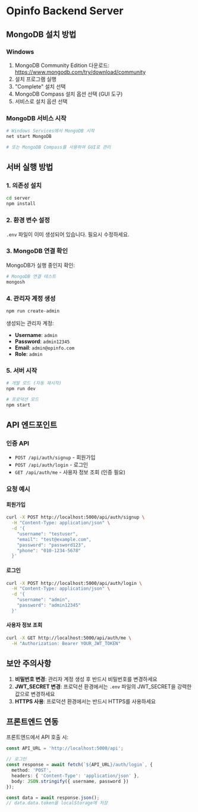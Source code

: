 # Opinfo Backend Server

## MongoDB 설치 방법

### Windows
1. MongoDB Community Edition 다운로드: https://www.mongodb.com/try/download/community
2. 설치 프로그램 실행
3. "Complete" 설치 선택
4. MongoDB Compass 설치 옵션 선택 (GUI 도구)
5. 서비스로 설치 옵션 선택

### MongoDB 서비스 시작
```bash
# Windows Services에서 MongoDB 시작
net start MongoDB

# 또는 MongoDB Compass를 사용하여 GUI로 관리
```

## 서버 실행 방법

### 1. 의존성 설치
```bash
cd server
npm install
```

### 2. 환경 변수 설정
`.env` 파일이 이미 생성되어 있습니다. 필요시 수정하세요.

### 3. MongoDB 연결 확인
MongoDB가 실행 중인지 확인:
```bash
# MongoDB 연결 테스트
mongosh
```

### 4. 관리자 계정 생성
```bash
npm run create-admin
```

생성되는 관리자 계정:
- **Username**: `admin`
- **Password**: `admin12345`
- **Email**: `admin@opinfo.com`
- **Role**: `admin`

### 5. 서버 시작
```bash
# 개발 모드 (자동 재시작)
npm run dev

# 프로덕션 모드
npm start
```

## API 엔드포인트

### 인증 API
- `POST /api/auth/signup` - 회원가입
- `POST /api/auth/login` - 로그인
- `GET /api/auth/me` - 사용자 정보 조회 (인증 필요)

### 요청 예시

#### 회원가입
```bash
curl -X POST http://localhost:5000/api/auth/signup \
  -H "Content-Type: application/json" \
  -d '{
    "username": "testuser",
    "email": "test@example.com",
    "password": "password123",
    "phone": "010-1234-5678"
  }'
```

#### 로그인
```bash
curl -X POST http://localhost:5000/api/auth/login \
  -H "Content-Type: application/json" \
  -d '{
    "username": "admin",
    "password": "admin12345"
  }'
```

#### 사용자 정보 조회
```bash
curl -X GET http://localhost:5000/api/auth/me \
  -H "Authorization: Bearer YOUR_JWT_TOKEN"
```

## 보안 주의사항

1. **비밀번호 변경**: 관리자 계정 생성 후 반드시 비밀번호를 변경하세요
2. **JWT_SECRET 변경**: 프로덕션 환경에서는 `.env` 파일의 JWT_SECRET을 강력한 값으로 변경하세요
3. **HTTPS 사용**: 프로덕션 환경에서는 반드시 HTTPS를 사용하세요

## 프론트엔드 연동

프론트엔드에서 API 호출 시:
```typescript
const API_URL = 'http://localhost:5000/api';

// 로그인
const response = await fetch(`${API_URL}/auth/login`, {
  method: 'POST',
  headers: { 'Content-Type': 'application/json' },
  body: JSON.stringify({ username, password })
});

const data = await response.json();
// data.data.token을 localStorage에 저장
```
